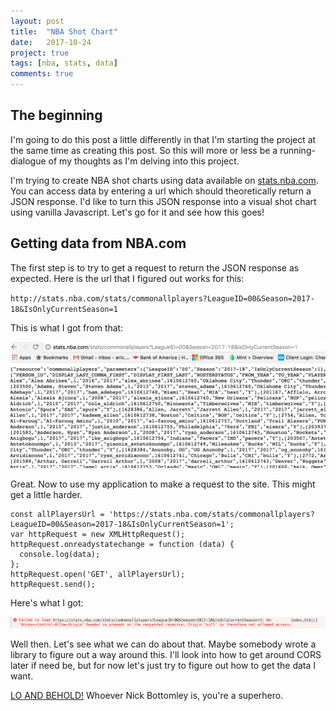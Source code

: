 ```yaml
---
layout: post
title:  "NBA Shot Chart"
date:   2017-10-24
project: true
tags: [nba, stats, data]
comments: true
---
```


## The beginning

I'm going to do this post a little differently in that I'm starting the project at the same time as creating this post. So this will more or less be a running-dialogue of my thoughts as I'm delving into this project.

I'm trying to create NBA shot charts using data available on [stats.nba.com](stats.nba.com). You can access data by entering a url which should theoretically return a JSON response. I'd like to turn this JSON response into a visual shot chart using vanilla Javascript. Let's go for it and see how this goes!

## Getting data from NBA.com

The first step is to try to get a request to return the JSON response as expected. Here is the url that I figured out works for this:

`http://stats.nba.com/stats/commonallplayers?LeagueID=00&Season=2017-18&IsOnlyCurrentSeason=1`

This is what I got from that:

![shotchart1](/assets/images/shot-chart_1.png "shot chart 1")

Great. Now to use my application to make a request to the site. This might get a little harder.

```
const allPlayersUrl = 'https://stats.nba.com/stats/commonallplayers?LeagueID=00&Season=2017-18&IsOnlyCurrentSeason=1';
var httpRequest = new XMLHttpRequest();
httpRequest.onreadystatechange = function (data) {
  console.log(data);
};
httpRequest.open('GET', allPlayersUrl);
httpRequest.send();
```

Here's what I got:

![shotchart2](/assets/images/shot-chart_2.png "shot chart 2")

Well then. Let's see what we can do about that. Maybe somebody wrote a library to figure out a way around this. I'll look into how to get around CORS later if need be, but for now let's just try to figure out how to get the data I want.

[LO AND BEHOLD!](https://github.com/bttmly/nba) Whoever Nick Bottomley is, you're a superhero.